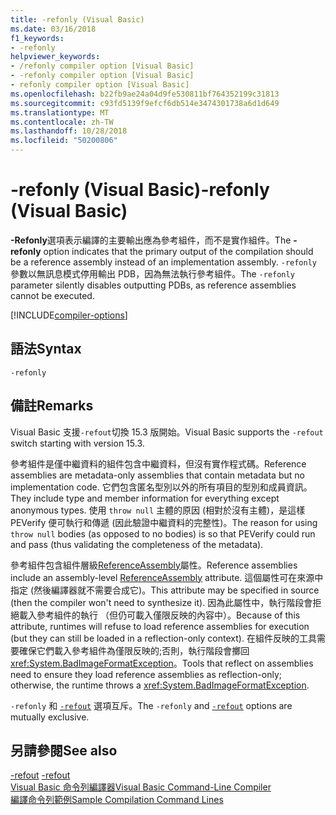 ```yaml
---
title: -refonly (Visual Basic)
ms.date: 03/16/2018
f1_keywords:
- -refonly
helpviewer_keywords:
- /refonly compiler option [Visual Basic]
- -refonly compiler option [Visual Basic]
- refonly compiler option [Visual Basic]
ms.openlocfilehash: b22fb9ae24a04d9fe530811bf764352199c31813
ms.sourcegitcommit: c93fd5139f9efcf6db514e3474301738a6d1d649
ms.translationtype: MT
ms.contentlocale: zh-TW
ms.lasthandoff: 10/28/2018
ms.locfileid: "50200806"
---
```

# <a name="-refonly-visual-basic"></a><span data-ttu-id="287c8-102">-refonly (Visual Basic)</span><span class="sxs-lookup"><span data-stu-id="287c8-102">-refonly (Visual Basic)</span></span>

<span data-ttu-id="287c8-103">**-Refonly**選項表示編譯的主要輸出應為參考組件，而不是實作組件。</span><span class="sxs-lookup"><span data-stu-id="287c8-103">The **-refonly** option indicates that the primary output of the compilation should be a reference assembly instead of an implementation assembly.</span></span> <span data-ttu-id="287c8-104">`-refonly` 參數以無訊息模式停用輸出 PDB，因為無法執行參考組件。</span><span class="sxs-lookup"><span data-stu-id="287c8-104">The `-refonly` parameter silently disables outputting PDBs, as reference assemblies cannot be executed.</span></span>

[!INCLUDE[compiler-options](~/includes/compiler-options.md)]

## <a name="syntax"></a><span data-ttu-id="287c8-105">語法</span><span class="sxs-lookup"><span data-stu-id="287c8-105">Syntax</span></span>

```console
-refonly
```

## <a name="remarks"></a><span data-ttu-id="287c8-106">備註</span><span class="sxs-lookup"><span data-stu-id="287c8-106">Remarks</span></span>

<span data-ttu-id="287c8-107">Visual Basic 支援`-refout`切換 15.3 版開始。</span><span class="sxs-lookup"><span data-stu-id="287c8-107">Visual Basic supports the `-refout` switch starting with version 15.3.</span></span>

<span data-ttu-id="287c8-108">參考組件是僅中繼資料的組件包含中繼資料，但沒有實作程式碼。</span><span class="sxs-lookup"><span data-stu-id="287c8-108">Reference assemblies are metadata-only assemblies that contain metadata but no implementation code.</span></span> <span data-ttu-id="287c8-109">它們包含匿名型別以外的所有項目的型別和成員資訊。</span><span class="sxs-lookup"><span data-stu-id="287c8-109">They include type and member information for everything except anonymous types.</span></span> <span data-ttu-id="287c8-110">使用 `throw null` 主體的原因 (相對於沒有主體)，是這樣 PEVerify 便可執行和傳遞 (因此驗證中繼資料的完整性)。</span><span class="sxs-lookup"><span data-stu-id="287c8-110">The reason for using `throw null` bodies (as opposed to no bodies) is so that PEVerify could run and pass (thus validating the completeness of the metadata).</span></span>

<span data-ttu-id="287c8-111">參考組件包含組件層級[ReferenceAssembly](xref:System.Runtime.CompilerServices.ReferenceAssemblyAttribute)屬性。</span><span class="sxs-lookup"><span data-stu-id="287c8-111">Reference assemblies include an assembly-level [ReferenceAssembly](xref:System.Runtime.CompilerServices.ReferenceAssemblyAttribute) attribute.</span></span> <span data-ttu-id="287c8-112">這個屬性可在來源中指定 (然後編譯器就不需要合成它)。</span><span class="sxs-lookup"><span data-stu-id="287c8-112">This attribute may be specified in source (then the compiler won't need to synthesize it).</span></span> <span data-ttu-id="287c8-113">因為此屬性中，執行階段會拒絕載入參考組件的執行 （但仍可載入僅限反映的內容中）。</span><span class="sxs-lookup"><span data-stu-id="287c8-113">Because of this attribute, runtimes will refuse to load reference assemblies for execution (but they can still be loaded in a reflection-only context).</span></span> <span data-ttu-id="287c8-114">在組件反映的工具需要確保它們載入參考組件為僅限反映的;否則，執行階段會擲回<xref:System.BadImageFormatException>。</span><span class="sxs-lookup"><span data-stu-id="287c8-114">Tools that reflect on assemblies need to ensure they load reference assemblies as reflection-only; otherwise, the runtime throws a <xref:System.BadImageFormatException>.</span></span>

<span data-ttu-id="287c8-115">`-refonly` 和 [`-refout`](refout-compiler-option.md) 選項互斥。</span><span class="sxs-lookup"><span data-stu-id="287c8-115">The `-refonly` and [`-refout`](refout-compiler-option.md) options are mutually exclusive.</span></span>

## <a name="see-also"></a><span data-ttu-id="287c8-116">另請參閱</span><span class="sxs-lookup"><span data-stu-id="287c8-116">See also</span></span>
<span data-ttu-id="287c8-117">[-refout](refout-compiler-option.md) </span><span class="sxs-lookup"><span data-stu-id="287c8-117">[-refout](refout-compiler-option.md) </span></span>  
[<span data-ttu-id="287c8-118">Visual Basic 命令列編譯器</span><span class="sxs-lookup"><span data-stu-id="287c8-118">Visual Basic Command-Line Compiler</span></span>](index.md)  
[<span data-ttu-id="287c8-119">編譯命令列範例</span><span class="sxs-lookup"><span data-stu-id="287c8-119">Sample Compilation Command Lines</span></span>](sample-compilation-command-lines.md)   
